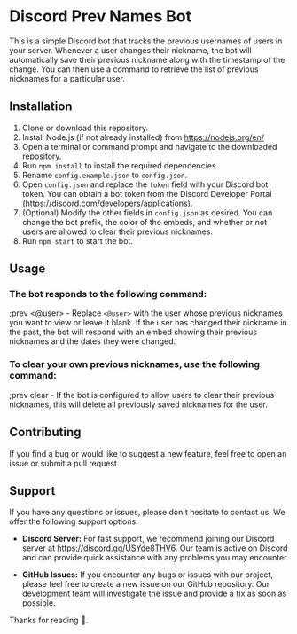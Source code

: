 # Discord Prev Names Bot

This is a simple Discord bot that tracks the previous usernames of users in your server. Whenever a user changes their nickname, the bot will automatically save their previous nickname along with the timestamp of the change. You can then use a command to retrieve the list of previous nicknames for a particular user.

## Installation

1. Clone or download this repository.
2. Install Node.js (if not already installed) from https://nodejs.org/en/
3. Open a terminal or command prompt and navigate to the downloaded repository.
4. Run `npm install` to install the required dependencies.
5. Rename `config.example.json` to `config.json`.
6. Open `config.json` and replace the `token` field with your Discord bot token. You can obtain a bot token from the Discord Developer Portal (https://discord.com/developers/applications).
7. (Optional) Modify the other fields in `config.json` as desired. You can change the bot prefix, the color of the embeds, and whether or not users are allowed to clear their previous nicknames.
8. Run `npm start` to start the bot.

## Usage

### The bot responds to the following command:
;prev <@user> - Replace `<@user>` with the user whose previous nicknames you want to view or leave it blank. If the user has changed their nickname in the past, the bot will respond with an embed showing their previous nicknames and the dates they were changed.

### To clear your own previous nicknames, use the following command:
;prev clear - If the bot is configured to allow users to clear their previous nicknames, this will delete all previously saved nicknames for the user.

## Contributing

If you find a bug or would like to suggest a new feature, feel free to open an issue or submit a pull request.

## Support

If you have any questions or issues, please don't hesitate to contact us. We offer the following support options:

- **Discord Server:** For fast support, we recommend joining our Discord server at https://discord.gg/USYde8THV6. Our team is active on Discord and can provide quick assistance with any problems you may encounter.

- **GitHub Issues:** If you encounter any bugs or issues with our project, please feel free to create a new issue on our GitHub repository. Our development team will investigate the issue and provide a fix as soon as possible.

Thanks for reading 💖.
